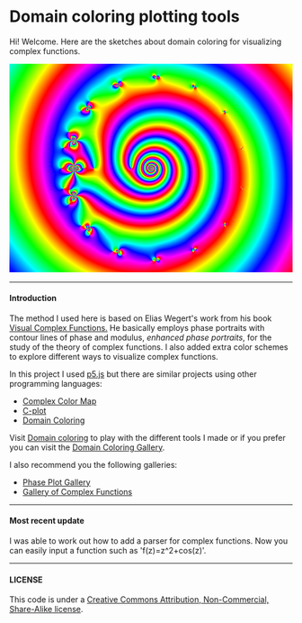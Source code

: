 # Domain coloring plotting tools

Hi! Welcome. Here are the sketches about domain coloring for visualizing complex functions.

![alt tag](https://github.com/jcponce/complex/blob/gh-pages/dctools/plotfz.png)

---

#### Introduction

The method I used here is based on Elias Wegert's work from his book [Visual Complex Functions.](http://www.springer.com/de/book/9783034801799) He basically employs phase portraits with contour lines of phase and modulus, *enhanced phase portraits*, for the study of the theory of complex functions. I also added extra color schemes to explore different ways to visualize complex functions.

In this project I used [p5.js](https://p5js.org/) but there are similar projects using other programming languages: 

* [Complex Color Map](https://github.com/endolith/complex_colormap)
* [C-plot](https://github.com/nschloe/cplot)
* [Domain Coloring](https://github.com/fogleman/domaincoloring)

Visit [Domain coloring](https://jcponce.github.io/domain-coloring) to play with the different tools I made or if you prefer you can visit the [Domain Coloring Gallery](https://www.dynamicmath.xyz/domain-coloring/dcgallery.html).

I also recommend you the following galleries:

* [Phase Plot Gallery](http://www.mathe.tu-freiberg.de/~wegert/PhasePlot/images.html)
* [Gallery of Complex Functions](https://vqm.uni-graz.at/pages/complex/index.html)


---

#### Most recent update
I was able to work out how to add a parser for complex functions. Now you can easily input a function such as 'f(z)=z^2+cos(z)'. 

---

#### LICENSE  
This code is under a [Creative Commons Attribution, Non-Commercial, Share-Alike license](https://creativecommons.org/licenses/by-nc-sa/4.0/).
